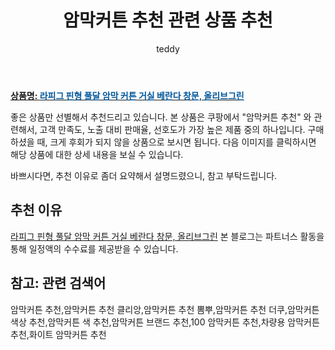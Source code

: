 ﻿---
layout: post
title:  "암막커튼 추천 관련 상품 추천"
author: teddy
categories: [ 가구/인테리어 ]
tags: [암막커튼 추천,암막커튼 추천 클리앙,암막커튼 추천 뽐뿌,암막커튼 추천 더쿠,암막커튼 색상 추천,암막커튼 색 추천,암막커튼 브랜드 추천,100 암막커튼 추천,차량용 암막커튼 추천,화이트 암막커튼 추천]
image: https://static.coupangcdn.com/image/vendor_inventory/00d5/b14af36b613be0c1e7f1f5129261b292cc9db72277b805068473b46e46ea.png 
description: "쿠팡에서 암막커튼 추천 관련 상품으로 가장 고객 선호도가 높은 제품 중 하나입니다."
---

<a href="https://link.coupang.com/re/AFFSDP?lptag=AF3256674&pageKey=6010452403&itemId=13734214098&vendorItemId=80985133375&traceid=V0-153-59cf5df990516e2d"><b>상품명: <font color='#01579B'>라피그 핀형 풀달 암막 커튼 거실 베란다 창문, 올리브그린</font></b></a>

좋은 상품만 선별해서 추천드리고 있습니다.
본 상품은 쿠팡에서 "암막커튼 추천" 와 관련해서, 고객 만족도, 노출 대비 판매율, 선호도가 가장 높은 제품 중의 하나입니다.
구매하셨을 때, 크게 후회가 되지 않을 상품으로 보시면 됩니다. 
다음 이미지를 클릭하시면 해당 상품에 대한 상세 내용을 보실 수 있습니다.

바쁘시다면, 추천 이유로 좀더 요약해서 설명드렸으니, 참고 부탁드립니다.

## 추천 이유 

<a href="https://link.coupang.com/re/AFFSDP?lptag=AF3256674&pageKey=6010452403&itemId=13734214098&vendorItemId=80985133375&traceid=V0-153-59cf5df990516e2d">라피그 핀형 풀달 암막 커튼 거실 베란다 창문, 올리브그린</a>
본 블로그는 파트너스 활동을 통해 일정액의 수수료를 제공받을 수 있습니다.

## 참고: 관련 검색어    
암막커튼 추천,암막커튼 추천 클리앙,암막커튼 추천 뽐뿌,암막커튼 추천 더쿠,암막커튼 색상 추천,암막커튼 색 추천,암막커튼 브랜드 추천,100 암막커튼 추천,차량용 암막커튼 추천,화이트 암막커튼 추천